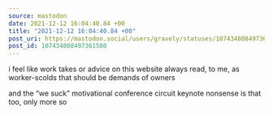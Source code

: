 ```yaml
---
source: mastodon
date: 2021-12-12 16:04:40.84 +00
title: "2021-12-12 16:04:40.84 +00"
post_uri: https://mastodon.social/users/gravely/statuses/107434808497361500
post_id: 107434808497361500
---
```

i feel like work takes or advice on this website always read, to me, as worker-scolds that should be demands of owners

and the “we suck” motivational conference circuit keynote nonsense is that too, only more so



